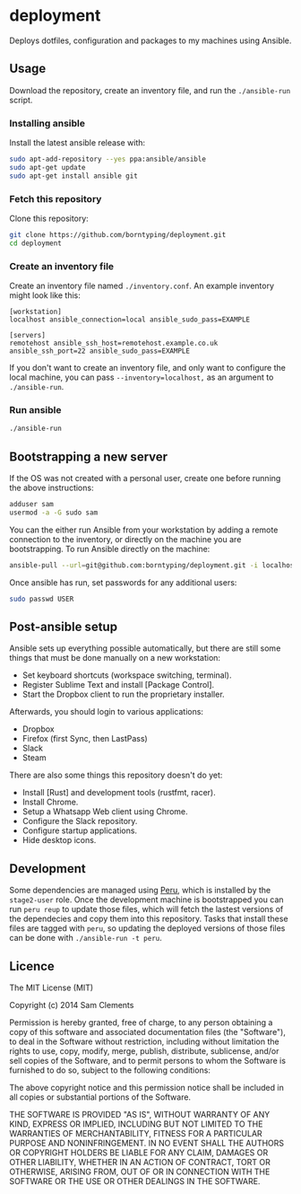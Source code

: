 deployment
==========

Deploys dotfiles, configuration and packages to my machines using Ansible.

Usage
-----

Download the repository, create an inventory file, and run the `./ansible-run`
script.

### Installing ansible

Install the latest ansible release with:

```bash
sudo apt-add-repository --yes ppa:ansible/ansible
sudo apt-get update
sudo apt-get install ansible git
```

### Fetch this repository

Clone this repository:

```bash
git clone https://github.com/borntyping/deployment.git
cd deployment
```

### Create an inventory file

Create an inventory file named `./inventory.conf`. An example inventory might
look like this:

```
[workstation]
localhost ansible_connection=local ansible_sudo_pass=EXAMPLE

[servers]
remotehost ansible_ssh_host=remotehost.example.co.uk ansible_ssh_port=22 ansible_sudo_pass=EXAMPLE
```

If you don't want to create an inventory file, and only want to configure the
local machine, you can pass `--inventory=localhost,` as an argument to
`./ansible-run`.

### Run ansible

```bash
./ansible-run
```

Bootstrapping a new server
--------------------------

If the OS was not created with a personal user, create one before running the
above instructions:

```bash
adduser sam
usermod -a -G sudo sam
```

You can the either run Ansible from your workstation by adding a remote
connection to the inventory, or directly on the machine you are bootstrapping.
To run Ansible directly on the machine:

```bash
ansible-pull --url=git@github.com:borntyping/deployment.git -i localhost, -K site.yml
```

Once ansible has run, set passwords for any additional users:

```bash
sudo passwd USER
```

Post-ansible setup
------------------

Ansible sets up everything possible automatically, but there are still some
things that must be done manually on a new workstation:

- Set keyboard shortcuts (workspace switching, terminal).
- Register Sublime Text and install [Package Control].
- Start the Dropbox client to run the proprietary installer.

Afterwards, you should login to various applications:

- Dropbox
- Firefox (first Sync, then LastPass)
- Slack
- Steam

There are also some things this repository doesn't do yet:

- Install [Rust] and development tools (rustfmt, racer).
- Install Chrome.
- Setup a Whatsapp Web client using Chrome.
- Configure the Slack repository.
- Configure startup applications.
- Hide desktop icons.

Development
-----------

Some dependencies are managed using [Peru], which is installed by the
`stage2-user` role. Once the development machine is bootstrapped you can run
`peru reup` to update those files, which will fetch the lastest versions of the
dependecies and copy them into this repository. Tasks that install these files
are tagged with `peru`, so updating the deployed versions of those files can be
done with `./ansible-run -t peru`.

Licence
-------

The MIT License (MIT)

Copyright (c) 2014 Sam Clements

Permission is hereby granted, free of charge, to any person obtaining a copy
of this software and associated documentation files (the "Software"), to deal
in the Software without restriction, including without limitation the rights
to use, copy, modify, merge, publish, distribute, sublicense, and/or sell
copies of the Software, and to permit persons to whom the Software is
furnished to do so, subject to the following conditions:

The above copyright notice and this permission notice shall be included in
all copies or substantial portions of the Software.

THE SOFTWARE IS PROVIDED "AS IS", WITHOUT WARRANTY OF ANY KIND, EXPRESS OR
IMPLIED, INCLUDING BUT NOT LIMITED TO THE WARRANTIES OF MERCHANTABILITY,
FITNESS FOR A PARTICULAR PURPOSE AND NONINFRINGEMENT. IN NO EVENT SHALL THE
AUTHORS OR COPYRIGHT HOLDERS BE LIABLE FOR ANY CLAIM, DAMAGES OR OTHER
LIABILITY, WHETHER IN AN ACTION OF CONTRACT, TORT OR OTHERWISE, ARISING FROM,
OUT OF OR IN CONNECTION WITH THE SOFTWARE OR THE USE OR OTHER DEALINGS IN
THE SOFTWARE.

[Peru]: https://github.com/buildinspace/peru
